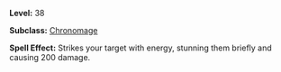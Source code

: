 <!-- TITLE: Spell: Markar's Clash -->

**Level:** 38

**Subclass:** [Chronomage](chronomage)

**Spell Effect:**  Strikes your target with energy, stunning them briefly and causing 200 damage.
